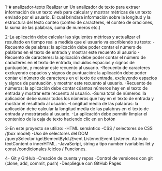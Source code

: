 1-# analizador-texto
Realizar un Un analizador de texto para extraer información de un texto web para calcular y mostrar métricas de un texto enviado por el usuario.
El cual brindara información sobre la longitud y la estructura del texto conteo (conteo de caracteres, el conteo de oraciones, la suma de las palabras, suma de numeros etc.)

2-La aplicación debe calcular las siguientes métricas y actualizar el resultado en tiempo real a medida que el usuario va escribiendo su texto:
-Recuento de palabras: la aplicación debe poder contar el número de palabras en el texto de entrada y mostrar este recuento al usuario
-Recuento de caracteres: la aplicación debe poder contar el número de caracteres en el texto de entrada, incluidos espacios y signos de puntuación, y mostrar este recuento al usuario.
-Recuento de caracteres excluyendo espacios y signos de puntuación: la aplicación debe poder contar el número de caracteres en el texto de entrada, excluyendo espacios y signos de puntuación, y mostrar este recuento al usuario.
-Recuento de números: la aplicación debe contar cúantos números hay en el texto de entrada y mostrar este recuento al usuario.
-Suma total de números: la aplicación debe sumar todos los números que hay en el texto de entrada y mostrar el resultado al usuario.
-Longitud media de las palabras: la aplicación debe calcular la longitud media de las palabras en el texto de entrada y mostrársela al usuario.
-La aplicación debe permitir limpiar el contenido de la caja de texto haciendo clic en un botón

3-En este proyecto se utilizo:
-HTML semántico
-CSS / selectores de CSS /(box model)
-Uso de selectores del DOM /querySelector./getElementById./Event Listener/Event Listener. Atributo textContent o innerHTML.
-JavaScript,  string a tipo number /variables let y const /condicionales /ciclos / Funciones.

4- Git y GitHub
-Creación de cuenta y repos
-Control de versiones con git (clone, add, commit, push)
-Despliegue con GitHub Pages

 



